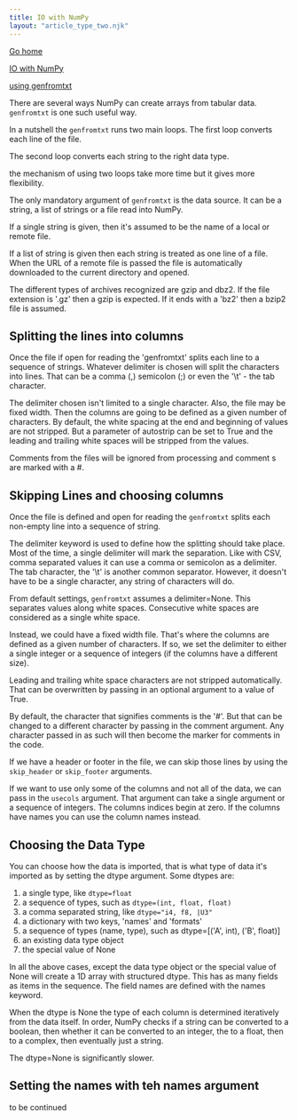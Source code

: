 ```yaml
---
title: IO with NumPy
layout: "article_type_two.njk"
---
```

[Go home](/index.html)

[IO with NumPy](https://numpy.org/doc/stable/user/basics.io.html)


[using genfromtxt](https://numpy.org/doc/stable/user/basics.io.genfromtxt.html#defining-the-input)

There are several ways NumPy can create arrays from tabular data. `genfromtxt` is one such useful way.

In a nutshell the `genfromtxt` runs two main loops. The first loop converts each line of the file.

The second loop converts each string to the right data type.

the mechanism of using two loops take more time but it gives more flexibility.

The only mandatory argument of `genfromtxt` is the data source. It can be a string, a list of strings or a file read into NumPy.

If a single string is given, then it's assumed to be the name of a local or remote file.

If a list of string is given then each string is treated as one line of a file. When the URL of a remote file is passed the file is automatically downloaded to the current directory and opened.

The different types of archives recognized are gzip and dbz2. If the file extension is '.gz' then a gzip is expected. If it ends with a 'bz2' then a bzip2 file is assumed.

## Splitting the lines into columns

Once the file if open for reading the 'genfromtxt' splits each line to a sequence of strings. Whatever delimiter is chosen will split the characters into lines. That can be a comma (,) semicolon (;) or even the '\t' - the tab character.

The delimiter chosen isn't limited to a single character. Also, the file may be fixed width. Then the columns are going to be defined as a given number of characters. By default, the white spacing at the end and beginning of values are not stripped. But a parameter of autostrip can be set to True and the leading and trailing white spaces will be stripped from the values.

Comments from the files will be ignored from processing and comment s are marked with a #.

## Skipping Lines and choosing columns

Once the file is defined and open for reading the `genfromtxt` splits each non-empty line into a sequence of string.

The delimiter keyword is used to define how the splitting should take place. Most of the time, a single delimiter will mark the separation. Like with CSV, comma separated values it can use a comma or semicolon as a delimiter. The tab character, the '\t' is another common separator. However, it doesn't have to be a single character, any string of characters will do. 

From default settings, `genfromtxt` assumes a delimiter=None. This separates values along white spaces. Consecutive white spaces are considered as a single white space.

Instead, we could have a fixed width file. That's where the columns are defined as a given number of characters. If so, we set the delimiter to either a single integer or a sequence of integers (if the columns have a different size).

Leading and trailing white space characters are not stripped automatically. That can be overwritten by passing in an optional argument to a value of True.

By default, the character that signifies comments is the '#'. But that can be changed to a different character by passing in the comment argument. Any character passed in as such will then become the marker for comments in the code.

If we have a header or footer in the file, we can skip those lines by using the `skip_header` or `skip_footer` arguments. 

If we want to use only some of the columns and not all of the data, we can pass in the `usecols` argument. That argument can take a single argument or a sequence of integers. The columns indices begin at zero. If the columns have names you can use the column names instead.

## Choosing the Data Type

You can choose how the data is imported, that is what type of data it's imported as by setting the dtype argument. Some dtypes are:

1. a single type, like `dtype=float`
2. a sequence of types, such as `dtype=(int, float, float)`
3. a comma separated string, like `dtype="i4, f8, |U3"`
4. a dictionary with two keys, 'names' and 'formats'
5. a sequence of types (name, type), such as dtype=[('A', int), ('B', float)]
6. an existing data type object
7. the special value of None

In all the above cases, except the data type object or the special value of None will create a 1D array with structured dtype. This has as many fields as items in the sequence. The field names are defined with the names keyword.

When the dtype is None the type of each column is determined iteratively from the data itself. In order, NumPy checks if a string can be converted to a boolean, then whether it can be converted to an integer, the to a float, then to a complex, then eventually just a string.

The dtype=None is significantly slower. 

## Setting the names with teh names argument

to be continued





